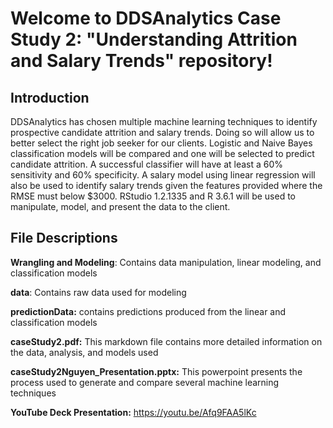 # Welcome to DDSAnalytics Case Study 2: "Understanding Attrition and Salary Trends" repository!

## Introduction

DDSAnalytics has chosen multiple machine learning techniques to identify prospective candidate attrition and salary trends.  Doing so will allow us to better select the right job seeker for our clients.  Logistic and Naive Bayes classification models will be compared and one will be selected to predict candidate attrition.  A successful classifier will have at least a 60% sensitivity and 60% specificity.  A salary model using linear regression will also be used to identify salary trends given the features provided where the RMSE must below $3000.  RStudio 1.2.1335 and R 3.6.1 will be used to manipulate, model, and present the data to the client.

## File Descriptions

**Wrangling and Modeling**: Contains data manipulation, linear modeling, and classification models

**data**: Contains raw data used for modeling 

**predictionData:** contains predictions produced from the linear and classification models 

**caseStudy2.pdf:** This markdown file contains more detailed information on the data, analysis, and models used

**caseStudy2Nguyen_Presentation.pptx:**  This powerpoint presents the process used to generate and compare several machine learning techniques 

**YouTube Deck Presentation:** https://youtu.be/Afq9FAA5lKc
